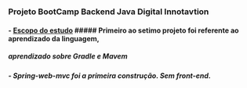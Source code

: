 ### Projeto BootCamp Backend Java Digital Innotavtion
#### - [Escopo do estudo](https://digitalinnovation.one/bootcamps/backend-developer-carrefour) #####  Primeiro ao setimo projeto foi referente ao aprendizado da linguagem,
##### aprendizado sobre Gradle e Mavem
##### - Spring-web-mvc foi a primeira construção. Sem front-end.


